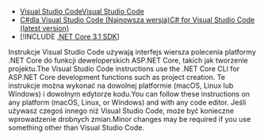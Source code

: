 * [<span data-ttu-id="600ff-101">Visual Studio Code</span><span class="sxs-lookup"><span data-stu-id="600ff-101">Visual Studio Code</span></span>](https://code.visualstudio.com/download)
* [<span data-ttu-id="600ff-102">C#dla Visual Studio Code (Najnowsza wersja)</span><span class="sxs-lookup"><span data-stu-id="600ff-102">C# for Visual Studio Code (latest version)</span></span>](https://marketplace.visualstudio.com/items?itemName=ms-dotnettools.csharp)
* [!INCLUDE [.NET Core 3.1 SDK](~/includes/3.1-SDK.md)]

<span data-ttu-id="600ff-103">Instrukcje Visual Studio Code używają interfejs wiersza polecenia platformy .NET Core do funkcji deweloperskich ASP.NET Core, takich jak tworzenie projektu.</span><span class="sxs-lookup"><span data-stu-id="600ff-103">The Visual Studio Code instructions use the .NET Core CLI for ASP.NET Core development functions such as project creation.</span></span> <span data-ttu-id="600ff-104">Te instrukcje można wykonać na dowolnej platformie (macOS, Linux lub Windows) i dowolnym edytorze kodu.</span><span class="sxs-lookup"><span data-stu-id="600ff-104">You can follow these instructions on any platform (macOS, Linux, or Windows) and with any code editor.</span></span> <span data-ttu-id="600ff-105">Jeśli używasz czegoś innego niż Visual Studio Code, może być konieczne wprowadzenie drobnych zmian.</span><span class="sxs-lookup"><span data-stu-id="600ff-105">Minor changes may be required if you use something other than Visual Studio Code.</span></span>

